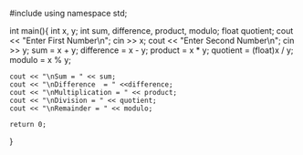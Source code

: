 #include <iostream>
using namespace std;
 
int main(){
    int x, y;
    int sum, difference, product, modulo;
    float quotient; 
    cout << "Enter First Number\n";
    cin >> x;
    cout << "Enter Second Number\n";
    cin >> y;
    sum = x + y; 
    difference = x - y;
    product = x * y;
    quotient = (float)x / y;
    modulo = x % y;
     
    cout << "\nSum = " << sum;
    cout << "\nDifference  = " <<difference;
    cout << "\nMultiplication = " << product;
    cout << "\nDivision = " << quotient;
    cout << "\nRemainder = " << modulo;
     
    return 0;
}
